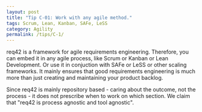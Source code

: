 ```yaml
---
layout: post
title: "Tip C-01: Work with any agile method."
tags: Scrum, Lean, Kanban, SAFe, LeSS
category: Agility
permalink: /tips/C-1/
---
```


req42 is a framework for agile requirements engineering. Therefore, you can embed it in any agile process, like Scrum or Kanban or Lean Development. Or use it in conjuction with SAFe or LeSS or other scaling frameworks.
It mainly ensures that good requirements engineering is much more than just creating and maintaining your product backlog.

Since req42 is mainly repository based - caring about the outcome, not the process - it does not prescribe when to work on which section. We claim that "req42 is process agnostic and tool agnostic".
